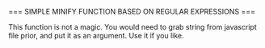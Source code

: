 === SIMPLE MINIFY FUNCTION BASED ON REGULAR EXPRESSIONS ===

This function is not a magic. You would need to grab string
 from javascript file prior, and put it as an argument. 
 Use it if you like.